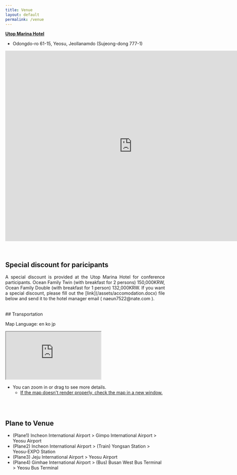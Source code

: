 ```yaml
---
title: Venue
layout: default
permalink: /venue
---
```


**[Utop Marina Hotel](https://www.utopmarina.com/view/index.do?SS_SVC_LANG_CODE=ENG)**  
 * Odongdo-ro 61-15, Yeosu, Jeollanamdo (Sujeong-dong 777-1)  

<div style="text-align: center">
    <div style="width=640">
        <iframe class="round-border embed-wrapper" src="https://www.google.com/maps/embed?pb=!1m18!1m12!1m3!1d26229.02703434233!2d127.73482546942918!3d34.73976050869272!2m3!1f0!2f0!3f0!3m2!1i1024!2i768!4f13.1!3m3!1m2!1s0x356dd92970360325%3A0xb657528636c2a2a1!2z7Jyg7YOR66eI66as64KY7Zi47YWUJuumrOyhsO2KuA!5e0!3m2!1sko!2skr!4v1653881007965!5m2!1sko!2skr" width="800" height="600" style="border:0;" loading="lazy" referrerpolicy="no-referrer-when-downgrade"></iframe>
    </div>
</div>

<div style="height: 1rem;"></div>
<div class="hr"></div>
<div style="height: 1rem;"></div>

## Special discount for paricipants

<div style="text-align:justify">A special discount is provided at the Utop Marina Hotel for conference participants. Ocean Family Twin (with breakfast for 2 persons) 150,000KRW, Ocean Family Double (with breakfast for 1 person) 132,000KRW.
If you want a special discount, please fill out the [link](/assets/accomodation.docx) file below and send it to the hotel manager email ( naeun7522@nate.com ).</div>

<div style="height: 1rem;"></div>
<div class="hr"></div>
<div style="height: 1rem;"></div>
## Transportation
<div style="margin-top: 1em;"></div><!-- for margin -->
<div class="map-wrapper">
  <p class="left">Map Language: <span class="pseudo-a" onclick="changeIframeEmbedSrc('en')">en</span> <span class="pseudo-a" onclick="changeIframeEmbedSrc('ko')">ko</span> <span class="pseudo-a" onclick="changeIframeEmbedSrc('jp')">jp</span></p>
  <iframe id="transportation__map" class="map-iframe" src="https://www.figma.com/embed?embed_host=share&url=https%3A%2F%2Fwww.figma.com%2Ffile%2F6PCYyp6I4ZlIjHlibLLq1Y%2FTransition%3Fnode-id%3D4%253A60" allowfullscreen></iframe>
</div>
<script src="/assets/js/mapChanger.js"></script>

* You can zoom in or drag to see more details.
  * [If the map doesn't render properly, check the map in a new window.](https://www.figma.com/file/6PCYyp6I4ZlIjHlibLLq1Y?node-id=4:60)


<div style="height: 1rem;"></div>
<div class="hr"></div>
<div style="height: 1rem;"></div>

## Plane to Venue

* (Plane1) Incheon International Airport > Gimpo International Airport > Yeosu Airport
* (Plane2) Incheon International Airport > (Train) Yongsan Station > Yeosu-EXPO Station
* (Plane3) Jeju International Airport > Yeosu Airport
* (Plane4) Gimhae International Airport > (Bus) Busan West Bus Terminal > Yeosu Bus Terminal